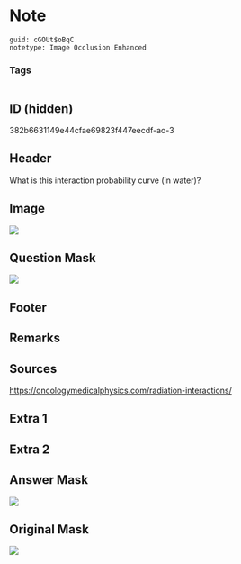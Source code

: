 # Note
```
guid: cGOUt$oBqC
notetype: Image Occlusion Enhanced
```

### Tags
```
```

## ID (hidden)
382b6631149e44cfae69823f447eecdf-ao-3

## Header
What is this interaction probability curve (in water)?

## Image
<img src="tmpxnbheprt.png" />

## Question Mask
<img src="382b6631149e44cfae69823f447eecdf-ao-3-Q.svg" />

## Footer


## Remarks


## Sources
https://oncologymedicalphysics.com/radiation-interactions/

## Extra 1


## Extra 2


## Answer Mask
<img src="382b6631149e44cfae69823f447eecdf-ao-3-A.svg" />

## Original Mask
<img src="382b6631149e44cfae69823f447eecdf-ao-O.svg" />
